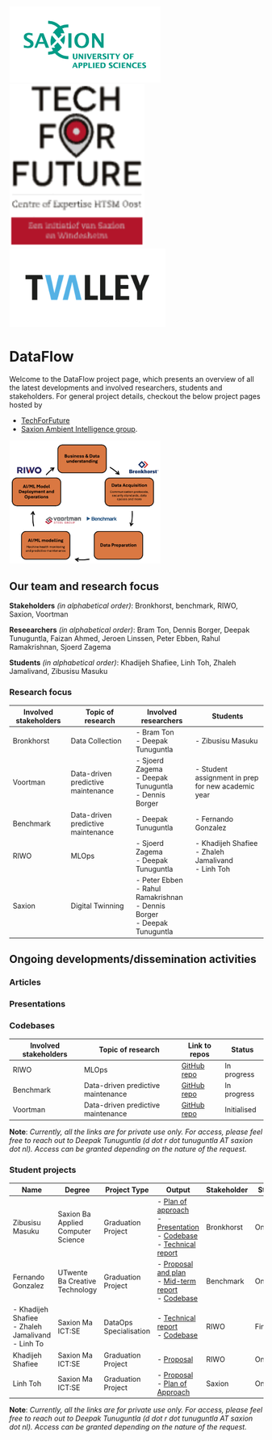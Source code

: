 <img src="logos/saxion.jpg" alt="alt text" width="300"/> ![](logos/TFF.svg) ![](logos/tvalley.png) 

# DataFlow

Welcome to the DataFlow project page, which presents an overview of all the latest developments and involved researchers, students and stakeholders. For general project details, checkout the below project pages hosted by
- [TechForFuture](https://techforfuture.nl/project/dataflow-data-must-flow-for-data-driven-digital-manufacturing/)
- [Saxion Ambient Intelligence group](https://www.saxion.nl/onderzoek/overige-projecten/ambient-intelligence/dataflow).

<img src="images/dataflow_project_general_sketch.png" width="300"/>

## Our team and research focus

**Stakeholders** *(in alphabetical order)*: Bronkhorst, benchmark, RIWO, Saxion, Voortman

**Reseearchers** *(in alphabetical order)*: Bram Ton, Dennis Borger, Deepak Tunuguntla, Faizan Ahmed, Jeroen Linssen, Peter Ebben, Rahul Ramakrishnan, Sjoerd Zagema

**Students** *(in alphabetical order)*: Khadijeh Shafiee, Linh Toh, Zhaleh Jamalivand, Zibusisu Masuku

### Research focus

|Involved stakeholders|Topic of research|Involved researchers|Students|
|---|---|---|---|
|Bronkhorst|Data Collection|- Bram Ton <br/> - Deepak Tunuguntla|- Zibusisu Masuku|
|Voortman|Data-driven predictive maintenance|- Sjoerd Zagema <br/> - Deepak Tunuguntla <br/> - Dennis Borger|- Student assignment in prep for new academic year|
|Benchmark|Data-driven predictive maintenance|- Deepak Tunuguntla|- Fernando Gonzalez|
|RIWO|MLOps|- Sjoerd Zagema <br/> - Deepak Tunuguntla| - Khadijeh Shafiee <br/> - Zhaleh Jamalivand <br/> - Linh Toh|
|Saxion|Digital Twinning|- Peter Ebben <br/> - Rahul Ramakrishnan <br/> - Dennis Borger <br/> - Deepak Tunuguntla||

## Ongoing developments/dissemination activities

### Articles

### Presentations

### Codebases

|Involved stakeholders|Topic of research|Link to repos|Status|
|---|---|---|---|
|RIWO|MLOps|[GitHub repo](https://github.com/SaxionAMI/2024-TFF-DataFlow-RIWO)|In progress|
|Benchmark|Data-driven predictive maintenance|[GitHub repo](https://github.com/SaxionAMI/2024-TFF-DataFlow-benchmark)|In progress|
|Voortman|Data-driven predictive maintenance|[GitHub repo](https://github.com/SaxionAMI/2024-TFF-DataFlow-Voortman)|Initialised|

**Note**: *Currently, all the links are for private use only. For access, please feel free to reach out to Deepak Tunuguntla (d dot r dot tunuguntla AT saxion dot nl). Access can be granted depending on the nature of the request.*

### Student projects

|Name|Degree|Project Type|Output|Stakeholder|Status|
|---|---|---|---|---|---|
|Zibusisu Masuku|Saxion Ba Applied Computer Science|Graduation Project|- [Plan of approach](https://saxion.sharepoint.com/:b:/r/teams/o365-team007262/Gedeelde%20documenten/TFF%20DataFlow/Development/WP3_use_cases/Bronkhorst/Students/Zibusisu%20Masuku/Distributed%20MQTT%20Broker%20Project%20Plan.pdf?csf=1&web=1&e=tedzy0) <br/> - [Presentation](https://saxion.sharepoint.com/:p:/r/teams/o365-team007262/Gedeelde%20documenten/TFF%20DataFlow/Development/WP3_use_cases/Bronkhorst/Students/Zibusisu%20Masuku/A%20Fully%20Distributed%20MQTT%20Broker%20Network%20Improved%20Presentation.pptx?d=w781ce198d12240c182e7b7093947dfd7&csf=1&web=1&e=4f878X) <br/> - [Codebase](https://github.com/SaxionAMI/2025-Ecofactorij-DistributedMQTT-Graduation) <br/> - [Technical report](https://www.overleaf.com/2219534252drgctgnrbydy#276f5e)|Bronkhorst|Ongoing|
|Fernando Gonzalez|UTwente Ba Creative Technology|Graduation Project|- [Proposal and plan]() <br/> - [Mid-term report]() <br/> - [Codebase]()|Benchmark|Ongoing|
|- Khadijeh Shafiee <br/> - Zhaleh Jamalivand <br/> - Linh To|Saxion Ma ICT:SE|DataOps Specialisation|- [Technical report](https://saxion.sharepoint.com/:b:/r/teams/o365-team007262/Gedeelde%20documenten/TFF%20DataFlow/Development/student_assignments/Riwo/KhadijehZhalehLinh_DataOpsSpecialisation/technical_report.pdf?csf=1&web=1&e=HlkwZP) <br/> - [Codebase](https://gitlab.com/saxionnl/master-ict-se/dataops/2024-2025/06)|RIWO|Finished|
|Khadijeh Shafiee|Saxion Ma ICT:SE|Graduation Project|- [Proposal](https://saxion.sharepoint.com/:b:/r/teams/o365-team007262/Gedeelde%20documenten/TFF%20DataFlow/Development/student_assignments/Riwo/Khadijeh_GraduationProject/assignment_proposal_khadijeh_shafiee.pdf?csf=1&web=1&e=I0JVSo)|RIWO|Ongoing|
|Linh Toh|Saxion Ma ICT:SE|Graduation Project|- [Proposal](https://saxion.sharepoint.com/:b:/r/teams/o365-team007262/Gedeelde%20documenten/TFF%20DataFlow/Development/student_assignments/Riwo/LinhTo_GraduationProject/assignment_proposal_linh_to.pdf?csf=1&web=1&e=t3G9lp) <br/> - [Plan of Approach](https://saxion.sharepoint.com/:b:/r/teams/o365-team007262/Gedeelde%20documenten/TFF%20DataFlow/Development/student_assignments/Riwo/LinhTo_GraduationProject/plan_of_approach_linh_to.pdf?csf=1&web=1&e=YyYzb2)|Saxion|Ongoing|

**Note**: *Currently, all the links are for private use only. For access, please feel free to reach out to Deepak Tunuguntla (d dot r dot tunuguntla AT saxion dot nl). Access can be granted depending on the nature of the request.*
